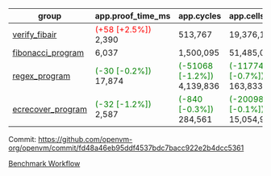 | group | app.proof_time_ms | app.cycles | app.cells_used | leaf.proof_time_ms | leaf.cycles | leaf.cells_used |
| -- | -- | -- | -- | -- | -- | -- |
| [verify_fibair](https://github.com/openvm-org/openvm/blob/benchmark-results/benchmarks-pr/1282/verify_fibair-fd48a46eb95ddf4537bdc7bacc922e2b4dcc5361.md) |<span style='color: red'>(+58 [+2.5%])</span> 2,390 |  513,767 |  19,376,191 |- | - | - |
| [fibonacci_program](https://github.com/openvm-org/openvm/blob/benchmark-results/benchmarks-pr/1282/fibonacci-fd48a46eb95ddf4537bdc7bacc922e2b4dcc5361.md) | 6,037 |  1,500,095 |  51,485,080 |- | - | - |
| [regex_program](https://github.com/openvm-org/openvm/blob/benchmark-results/benchmarks-pr/1282/regex-fd48a46eb95ddf4537bdc7bacc922e2b4dcc5361.md) |<span style='color: green'>(-30 [-0.2%])</span> 17,874 | <span style='color: green'>(-51068 [-1.2%])</span> 4,139,836 | <span style='color: green'>(-1177482 [-0.7%])</span> 163,833,427 |- | - | - |
| [ecrecover_program](https://github.com/openvm-org/openvm/blob/benchmark-results/benchmarks-pr/1282/ecrecover-fd48a46eb95ddf4537bdc7bacc922e2b4dcc5361.md) |<span style='color: green'>(-32 [-1.2%])</span> 2,587 | <span style='color: green'>(-840 [-0.3%])</span> 284,561 | <span style='color: green'>(-20098 [-0.1%])</span> 15,054,935 |- | - | - |


Commit: https://github.com/openvm-org/openvm/commit/fd48a46eb95ddf4537bdc7bacc922e2b4dcc5361

[Benchmark Workflow](https://github.com/openvm-org/openvm/actions/runs/12959683948)
